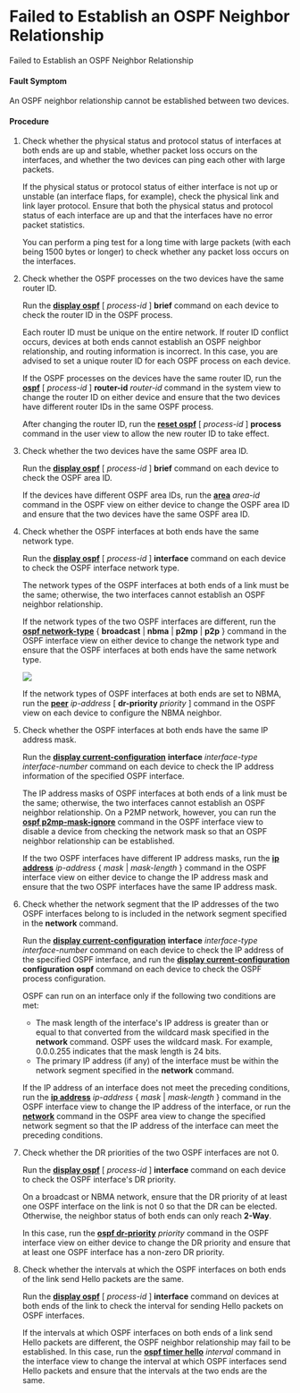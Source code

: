 Failed to Establish an OSPF Neighbor Relationship
=================================================

Failed to Establish an OSPF Neighbor Relationship

#### Fault Symptom

An OSPF neighbor relationship cannot be established between two devices.


#### Procedure

1. Check whether the physical status and protocol status of interfaces at both ends are up and stable, whether packet loss occurs on the interfaces, and whether the two devices can ping each other with large packets.
   
   
   
   If the physical status or protocol status of either interface is not up or unstable (an interface flaps, for example), check the physical link and link layer protocol. Ensure that both the physical status and protocol status of each interface are up and that the interfaces have no error packet statistics.
   
   You can perform a ping test for a long time with large packets (with each being 1500 bytes or longer) to check whether any packet loss occurs on the interfaces.
2. Check whether the OSPF processes on the two devices have the same router ID.
   
   
   
   Run the [**display ospf**](cmdqueryname=display+ospf) [ *process-id* ] **brief** command on each device to check the router ID in the OSPF process.
   
   Each router ID must be unique on the entire network. If router ID conflict occurs, devices at both ends cannot establish an OSPF neighbor relationship, and routing information is incorrect. In this case, you are advised to set a unique router ID for each OSPF process on each device.
   
   If the OSPF processes on the devices have the same router ID, run the [**ospf**](cmdqueryname=ospf) [ *process-id* ] **router-id** *router-id* command in the system view to change the router ID on either device and ensure that the two devices have different router IDs in the same OSPF process.
   
   After changing the router ID, run the [**reset ospf**](cmdqueryname=reset+ospf) [ *process-id* ] **process** command in the user view to allow the new router ID to take effect.
3. Check whether the two devices have the same OSPF area ID.
   
   
   
   Run the [**display ospf**](cmdqueryname=display+ospf) [ *process-id* ] **brief** command on each device to check the OSPF area ID.
   
   If the devices have different OSPF area IDs, run the [**area**](cmdqueryname=area) *area-id* command in the OSPF view on either device to change the OSPF area ID and ensure that the two devices have the same OSPF area ID.
4. Check whether the OSPF interfaces at both ends have the same network type.
   
   
   
   Run the [**display ospf**](cmdqueryname=display+ospf) [ *process-id* ] **interface** command on each device to check the OSPF interface network type.
   
   The network types of the OSPF interfaces at both ends of a link must be the same; otherwise, the two interfaces cannot establish an OSPF neighbor relationship.
   
   If the network types of the two OSPF interfaces are different, run the [**ospf network-type**](cmdqueryname=ospf+network-type) { **broadcast** | **nbma** | **p2mp** | **p2p** } command in the OSPF interface view on either device to change the network type and ensure that the OSPF interfaces at both ends have the same network type.
   
   ![](../public_sys-resources/note_3.0-en-us.png) 
   
   If the network types of OSPF interfaces at both ends are set to NBMA, run the [**peer**](cmdqueryname=peer) *ip-address* [ **dr-priority** *priority* ] command in the OSPF view on each device to configure the NBMA neighbor.
5. Check whether the OSPF interfaces at both ends have the same IP address mask.
   
   
   
   Run the [**display current-configuration**](cmdqueryname=display+current-configuration) **interface** *interface-type* *interface-number* command on each device to check the IP address information of the specified OSPF interface.
   
   The IP address masks of OSPF interfaces at both ends of a link must be the same; otherwise, the two interfaces cannot establish an OSPF neighbor relationship. On a P2MP network, however, you can run the [**ospf p2mp-mask-ignore**](cmdqueryname=ospf+p2mp-mask-ignore) command in the OSPF interface view to disable a device from checking the network mask so that an OSPF neighbor relationship can be established.
   
   If the two OSPF interfaces have different IP address masks, run the [**ip address**](cmdqueryname=ip+address) *ip-address* { *mask* | *mask-length* } command in the OSPF interface view on either device to change the IP address mask and ensure that the two OSPF interfaces have the same IP address mask.
6. Check whether the network segment that the IP addresses of the two OSPF interfaces belong to is included in the network segment specified in the **network** command.
   
   
   
   Run the [**display current-configuration**](cmdqueryname=display+current-configuration) **interface** *interface-type* *interface-number* command on each device to check the IP address of the specified OSPF interface, and run the [**display current-configuration**](cmdqueryname=display+current-configuration) **configuration** **ospf** command on each device to check the OSPF process configuration.
   
   OSPF can run on an interface only if the following two conditions are met:
   
   * The mask length of the interface's IP address is greater than or equal to that converted from the wildcard mask specified in the **network** command. OSPF uses the wildcard mask. For example, 0.0.0.255 indicates that the mask length is 24 bits.
   * The primary IP address (if any) of the interface must be within the network segment specified in the **network** command.
   
   If the IP address of an interface does not meet the preceding conditions, run the [**ip address**](cmdqueryname=ip+address) *ip-address* { *mask* | *mask-length* } command in the OSPF interface view to change the IP address of the interface, or run the [**network**](cmdqueryname=network) command in the OSPF area view to change the specified network segment so that the IP address of the interface can meet the preceding conditions.
7. Check whether the DR priorities of the two OSPF interfaces are not 0.
   
   
   
   Run the [**display ospf**](cmdqueryname=display+ospf) [ *process-id* ] **interface** command on each device to check the OSPF interface's DR priority.
   
   On a broadcast or NBMA network, ensure that the DR priority of at least one OSPF interface on the link is not 0 so that the DR can be elected. Otherwise, the neighbor status of both ends can only reach **2-Way**.
   
   In this case, run the [**ospf dr-priority**](cmdqueryname=ospf+dr-priority) *priority* command in the OSPF interface view on either device to change the DR priority and ensure that at least one OSPF interface has a non-zero DR priority.
8. Check whether the intervals at which the OSPF interfaces on both ends of the link send Hello packets are the same.
   
   
   
   Run the [**display ospf**](cmdqueryname=display+ospf) [ *process-id* ] **interface** command on devices at both ends of the link to check the interval for sending Hello packets on OSPF interfaces.
   
   If the intervals at which OSPF interfaces on both ends of a link send Hello packets are different, the OSPF neighbor relationship may fail to be established. In this case, run the **[**ospf timer hello**](cmdqueryname=ospf+timer+hello)** *interval* command in the interface view to change the interval at which OSPF interfaces send Hello packets and ensure that the intervals at the two ends are the same.